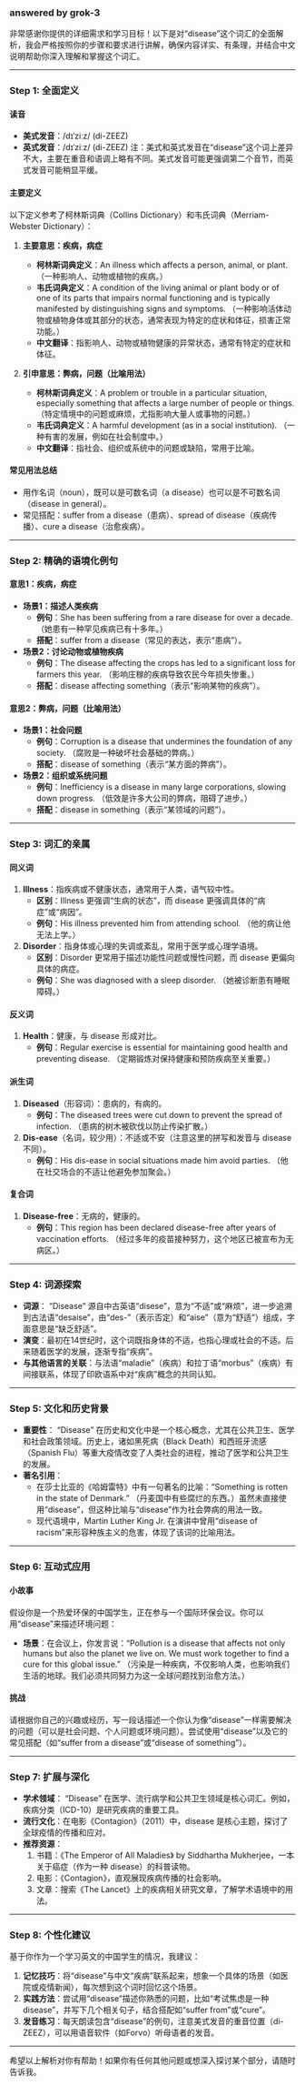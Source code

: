 ### answered by grok-3
非常感谢你提供的详细需求和学习目标！以下是对“disease”这个词汇的全面解析，我会严格按照你的步骤和要求进行讲解，确保内容详实、有条理，并结合中文说明帮助你深入理解和掌握这个词汇。

---

### **Step 1: 全面定义**

#### **读音**
- **美式发音**：/dɪˈziːz/ (di-ZEEZ)
- **英式发音**：/dɪˈziːz/ (di-ZEEZ)
  注：美式和英式发音在“disease”这个词上差异不大，主要在重音和语调上略有不同。美式发音可能更强调第二个音节，而英式发音可能稍显平缓。

#### **主要定义**
以下定义参考了柯林斯词典（Collins Dictionary）和韦氏词典（Merriam-Webster Dictionary）：

1. **主要意思：疾病，病症**
   - **柯林斯词典定义**：An illness which affects a person, animal, or plant. （一种影响人、动物或植物的疾病。）
   - **韦氏词典定义**：A condition of the living animal or plant body or of one of its parts that impairs normal functioning and is typically manifested by distinguishing signs and symptoms. （一种影响活体动物或植物身体或其部分的状态，通常表现为特定的症状和体征，损害正常功能。）
   - **中文翻译**：指影响人、动物或植物健康的异常状态，通常有特定的症状和体征。

2. **引申意思：弊病，问题（比喻用法）**
   - **柯林斯词典定义**：A problem or trouble in a particular situation, especially something that affects a large number of people or things. （特定情境中的问题或麻烦，尤指影响大量人或事物的问题。）
   - **韦氏词典定义**：A harmful development (as in a social institution). （一种有害的发展，例如在社会制度中。）
   - **中文翻译**：指社会、组织或系统中的问题或缺陷，常用于比喻。

#### **常见用法总结**
- 用作名词（noun），既可以是可数名词（a disease）也可以是不可数名词（disease in general）。
- 常见搭配：suffer from a disease（患病）、spread of disease（疾病传播）、cure a disease（治愈疾病）。

---

### **Step 2: 精确的语境化例句**

#### **意思1：疾病，病症**
- **场景1：描述人类疾病**
  - **例句**：She has been suffering from a rare disease for over a decade. （她患有一种罕见疾病已有十多年。）
  - **搭配**：suffer from a disease（常见的表达，表示“患病”）。
- **场景2：讨论动物或植物疾病**
  - **例句**：The disease affecting the crops has led to a significant loss for farmers this year. （影响庄稼的疾病导致农民今年损失惨重。）
  - **搭配**：disease affecting something（表示“影响某物的疾病”）。

#### **意思2：弊病，问题（比喻用法）**
- **场景1：社会问题**
  - **例句**：Corruption is a disease that undermines the foundation of any society. （腐败是一种破坏社会基础的弊病。）
  - **搭配**：disease of something（表示“某方面的弊病”）。
- **场景2：组织或系统问题**
  - **例句**：Inefficiency is a disease in many large corporations, slowing down progress. （低效是许多大公司的弊病，阻碍了进步。）
  - **搭配**：disease in something（表示“某领域的问题”）。

---

### **Step 3: 词汇的亲属**

#### **同义词**
1. **Illness**：指疾病或不健康状态，通常用于人类，语气较中性。
   - **区别**：Illness 更强调“生病的状态”，而 disease 更强调具体的“病症”或“病因”。
   - **例句**：His illness prevented him from attending school. （他的病让他无法上学。）
2. **Disorder**：指身体或心理的失调或紊乱，常用于医学或心理学语境。
   - **区别**：Disorder 更常用于描述功能性问题或慢性问题，而 disease 更偏向具体的病症。
   - **例句**：She was diagnosed with a sleep disorder. （她被诊断患有睡眠障碍。）

#### **反义词**
1. **Health**：健康，与 disease 形成对比。
   - **例句**：Regular exercise is essential for maintaining good health and preventing disease. （定期锻炼对保持健康和预防疾病至关重要。）

#### **派生词**
1. **Diseased**（形容词）：患病的，有病的。
   - **例句**：The diseased trees were cut down to prevent the spread of infection. （患病的树木被砍伐以防止传染扩散。）
2. **Dis-ease**（名词，较少用）：不适或不安（注意这里的拼写和发音与 disease 不同）。
   - **例句**：His dis-ease in social situations made him avoid parties. （他在社交场合的不适让他避免参加聚会。）

#### **复合词**
1. **Disease-free**：无病的，健康的。
   - **例句**：This region has been declared disease-free after years of vaccination efforts. （经过多年的疫苗接种努力，这个地区已被宣布为无病区。）

---

### **Step 4: 词源探索**

- **词源**： “Disease” 源自中古英语“disese”，意为“不适”或“麻烦”，进一步追溯到古法语“desaise”，由“des-”（表示否定）和“aise”（意为“舒适”）组成，字面意思是“缺乏舒适”。
- **演变**：最初在14世纪时，这个词既指身体的不适，也指心理或社会的不适。后来随着医学的发展，逐渐专指“疾病”。
- **与其他语言的关联**：与法语“maladie”（疾病）和拉丁语“morbus”（疾病）有间接联系，体现了印欧语系中对“疾病”概念的共同认知。

---

### **Step 5: 文化和历史背景**

- **重要性**： “Disease” 在历史和文化中是一个核心概念，尤其在公共卫生、医学和社会政策领域。历史上，诸如黑死病（Black Death）和西班牙流感（Spanish Flu）等重大疫情改变了人类社会的进程，推动了医学和公共卫生的发展。
- **著名引用**：
  - 在莎士比亚的《哈姆雷特》中有一句著名的比喻：“Something is rotten in the state of Denmark.” （丹麦国中有些腐烂的东西。）虽然未直接使用“disease”，但这种比喻与“disease”作为社会弊病的用法一致。
  - 现代语境中，Martin Luther King Jr. 在演讲中曾用“disease of racism”来形容种族主义的危害，体现了该词的比喻用法。

---

### **Step 6: 互动式应用**

#### **小故事**
假设你是一个热爱环保的中国学生，正在参与一个国际环保会议。你可以用“disease”来描述环境问题：
- **场景**：在会议上，你发言说：“Pollution is a disease that affects not only humans but also the planet we live on. We must work together to find a cure for this global issue.” （污染是一种疾病，不仅影响人类，也影响我们生活的地球。我们必须共同努力为这一全球问题找到治愈方法。）

#### **挑战**
请根据你自己的兴趣或经历，写一段话描述一个你认为像“disease”一样需要解决的问题（可以是社会问题、个人问题或环境问题）。尝试使用“disease”以及它的常见搭配（如“suffer from a disease”或“disease of something”）。

---

### **Step 7: 扩展与深化**

- **学术领域**： “Disease” 在医学、流行病学和公共卫生领域是核心词汇。例如，疾病分类（ICD-10）是研究疾病的重要工具。
- **流行文化**：在电影《Contagion》（2011）中，disease 是核心主题，探讨了全球疫情的传播和应对。
- **推荐资源**：
  1. 书籍：《The Emperor of All Maladies》 by Siddhartha Mukherjee，一本关于癌症（作为一种 disease）的科普读物。
  2. 电影：《Contagion》，直观展现疾病传播的社会影响。
  3. 文章：搜索《The Lancet》上的疾病相关研究文章，了解学术语境中的用法。

---

### **Step 8: 个性化建议**

基于你作为一个学习英文的中国学生的情况，我建议：
1. **记忆技巧**：将“disease”与中文“疾病”联系起来，想象一个具体的场景（如医院或疫情新闻），每次想到这个词时回忆这个场景。
2. **实践方法**：尝试用“disease”描述你熟悉的问题，比如“考试焦虑是一种 disease”，并写下几个相关句子，结合搭配如“suffer from”或“cure”。
3. **发音练习**：每天朗读包含“disease”的例句，注意美式发音的重音位置（di-ZEEZ），可以用语音软件（如Forvo）听母语者的发音。

---

希望以上解析对你有帮助！如果你有任何其他问题或想深入探讨某个部分，请随时告诉我。